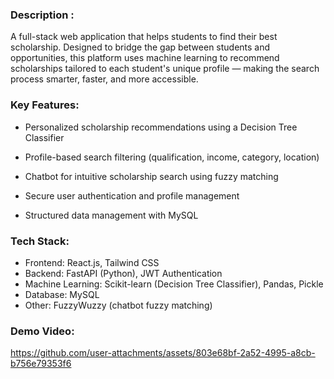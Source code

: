 ### Description :

A full-stack web application that helps students to find their best scholarship. Designed to bridge the gap between students and opportunities, this platform uses machine learning to recommend scholarships tailored to each student's unique profile — making the search process smarter, faster, and more accessible.


### Key Features:

- Personalized scholarship recommendations using a Decision Tree Classifier

- Profile-based search filtering (qualification, income, category, location)

- Chatbot for intuitive scholarship search using fuzzy matching

- Secure user authentication and profile management

- Structured data management with MySQL

### Tech Stack:

- Frontend: React.js, Tailwind CSS
- Backend: FastAPI (Python), JWT Authentication
- Machine Learning: Scikit-learn (Decision Tree Classifier), Pandas, Pickle
- Database: MySQL
- Other: FuzzyWuzzy (chatbot fuzzy matching)

### Demo Video:

https://github.com/user-attachments/assets/803e68bf-2a52-4995-a8cb-b756e79353f6
